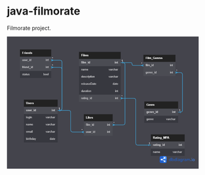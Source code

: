 # java-filmorate
Filmorate project.

![ER-диаграмма](src/main/resources/static/ER.png "ER-диаграмма")
